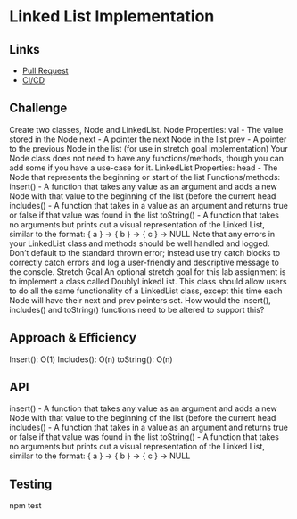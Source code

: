 # Linked List Implementation
    
## Links
- [Pull Request](https://github.com/JoelMWatson/data-structures-and-algorithms/pull/5)
- [CI/CD](https://github.com/JoelMWatson/data-structures-and-algorithms/runs/544406714)

    
## Challenge
Create two classes, Node and LinkedList.
Node
Properties:
    val - The value stored in the Node
    next - A pointer the next Node in the list
    prev - A pointer to the previous Node in the list (for use in stretch goal implementation)
Your Node class does not need to have any functions/methods, though you can add some if you have a use-case for it.
LinkedList
Properties:
    head - The Node that represents the beginning or start of the list
Functions/methods:
    insert() - A function that takes any value as an argument and adds a new Node with that value to the beginning of the list (before the current head
    includes() - A function that takes in a value as an argument and returns true or false if that value was found in the list
    toString() - A function that takes no arguments but prints out a visual representation of the Linked List, similar to the format: { a } -> { b } -> { c } -> NULL
Note that any errors in your LinkedList class and methods should be well handled and logged. Don’t default to the standard thrown error; instead use try catch blocks to correctly catch errors and log a user-friendly and descriptive message to the console.
Stretch Goal
An optional stretch goal for this lab assignment is to implement a class called DoublyLinkedList. This class should allow users to do all the same functionality of a LinkedList class, except this time each Node will have their next and prev pointers set. How would the insert(), includes() and toString() functions need to be altered to support this?

## Approach & Efficiency
Insert(): O(1)
Includes(): O(n)
toString(): O(n)

## API
insert() - A function that takes any value as an argument and adds a new Node with that value to the beginning of the list (before the current head
includes() - A function that takes in a value as an argument and returns true or false if that value was found in the list
toString() - A function that takes no arguments but prints out a visual representation of the Linked List, similar to the format: { a } -> { b } -> { c } -> NULL

## Testing
npm test